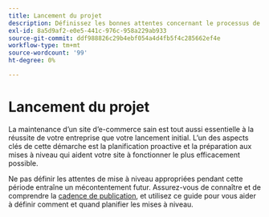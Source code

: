 ```yaml
---
title: Lancement du projet
description: Définissez les bonnes attentes concernant le processus de mise à niveau avec les parties prenantes du projet Adobe Commerce.
exl-id: 8a5d9af2-e0e5-441c-976c-958a229ab933
source-git-commit: ddf988826c29b4ebf054a4d4fb5f4c285662ef4e
workflow-type: tm+mt
source-wordcount: '99'
ht-degree: 0%

---
```


# Lancement du projet

La maintenance d’un site d’e-commerce sain est tout aussi essentielle à la réussite de votre entreprise que votre lancement initial. L’un des aspects clés de cette démarche est la planification proactive et la préparation aux mises à niveau qui aident votre site à fonctionner le plus efficacement possible.

Ne pas définir les attentes de mise à niveau appropriées pendant cette période entraîne un mécontentement futur. Assurez-vous de connaître et de comprendre la [cadence de publication](https://devdocs.magento.com/release/), et utilisez ce guide pour vous aider à définir comment et quand planifier les mises à niveau.
